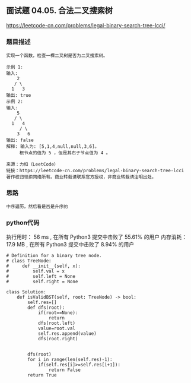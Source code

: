 ## 面试题 04.05. 合法二叉搜索树


https://leetcode-cn.com/problems/legal-binary-search-tree-lcci/


### 题目描述

```
实现一个函数，检查一棵二叉树是否为二叉搜索树。

示例 1:
输入:
    2
   / \
  1   3
输出: true
示例 2:
输入:
    5
   / \
  1   4
     / \
    3   6
输出: false
解释: 输入为: [5,1,4,null,null,3,6]。
     根节点的值为 5 ，但是其右子节点值为 4 。

来源：力扣（LeetCode）
链接：https://leetcode-cn.com/problems/legal-binary-search-tree-lcci
著作权归领扣网络所有。商业转载请联系官方授权，非商业转载请注明出处。

```



### 思路

```
中序遍历，然后看是否是升序的
```



### python代码
执行用时：
56 ms
, 在所有 Python3 提交中击败了
55.61%
的用户
内存消耗：
17.9 MB
, 在所有 Python3 提交中击败了
8.94%
的用户
```
# Definition for a binary tree node.
# class TreeNode:
#     def __init__(self, x):
#         self.val = x
#         self.left = None
#         self.right = None

class Solution:
    def isValidBST(self, root: TreeNode) -> bool:
        self.res=[]
        def dfs(root):
            if(root==None):
                return
            dfs(root.left)
            value=root.val
            self.res.append(value)
            dfs(root.right)
            
        
        dfs(root)
        for i in range(len(self.res)-1):
            if(self.res[i]>=self.res[i+1]):
                return False
        return True
        
```

